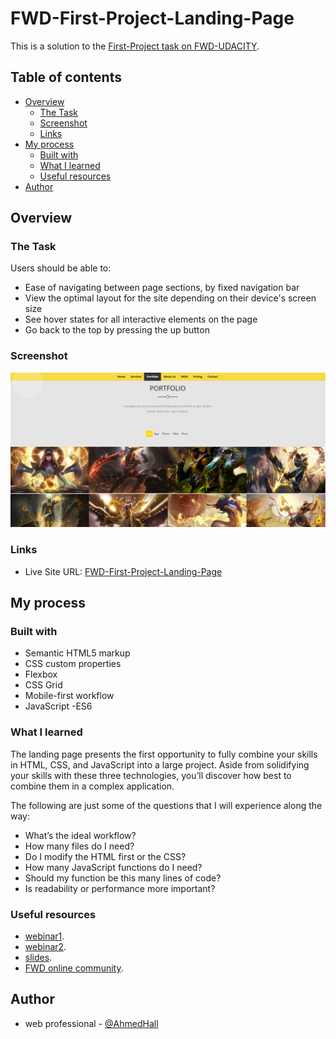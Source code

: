 # FWD-First-Project-Landing-Page

This is a solution to the [First-Project task on FWD-UDACITY](https://egfwd.com/). 

## Table of contents

- [Overview](#overview)
  - [The Task](#the-Task)
  - [Screenshot](#screenshot)
  - [Links](#links)
- [My process](#my-process)
  - [Built with](#built-with)
  - [What I learned](#what-i-learned)
  - [Useful resources](#useful-resources)
- [Author](#author)

## Overview

### The Task

Users should be able to:
- Ease of navigating between page sections, by fixed navigation bar
- View the optimal layout for the site depending on their device's screen size
- See hover states for all interactive elements on the page
- Go back to the top by pressing the up button
### Screenshot

![](images/Screenshot.png)

### Links

- Live Site URL: [FWD-First-Project-Landing-Page](https://ahmedhll.github.io/FWD-First-Project-Landing-Page/)

## My process

### Built with

- Semantic HTML5 markup
- CSS custom properties
- Flexbox
- CSS Grid
- Mobile-first workflow
- JavaScript -ES6
### What I learned

The landing page presents the first opportunity to fully combine your skills in HTML, CSS, and JavaScript into a large project.
 Aside from solidifying your skills with these three technologies, you’ll discover how best to combine them in a complex application.

The following are just some of the questions that I will experience along the way:

- What’s the ideal workflow?
- How many files do I need?
- Do I modify the HTML first or the CSS?
- How many JavaScript functions do I need?
- Should my function be this many lines of code?
- Is readability or performance more important?

### Useful resources

- [webinar1](https://udacity.zoom.us/rec/play/qnQZJLcR9JDQO660FN7P_ltSZNjeDE2M13qxCyOI5z_mesgNPXaehunocDU-CCsPbu3DqjEWAVxWNT3b.brR5MFzW623aXAHv?continueMode=true&_x_zm_rtaid=fzAJpDm4TROp6BD3duEzsw.1638740725930.3a125f6599ee45130c0cb018c992a899&_x_zm_rhtaid=972).
- [webinar2](https://udacity.zoom.us/rec/play/u_zCHweC2Lya-u2bKEd0lJjGc5InsOXzJm_gIKXw_v3DM9unHJ13B_vyBY4lQ6qXjkNW9DUIfM-hakDu.obHqkCCpLpgWDfls?startTime=1642787885000&_x_zm_rtaid=OKPKLyEQToWT7TTnxTz8IQ.1643132826353.9dad08c0abf1e1d34dddf3ac04120f11&_x_zm_rhtaid=809).
- [slides](https://docs.google.com/presentation/d/162IuU4G3H3oD8-FLHbhhY5iMFrZzYxE3/edit#slide=id.p1).
- [FWD online community](https://nfpdiscussions.udacity.com/c/questions-hub/web-professional-questions-hub/85).
## Author

- web professional - [@AhmedHall](https://nfpdiscussions.udacity.com/u/ahmedhall/summary)
